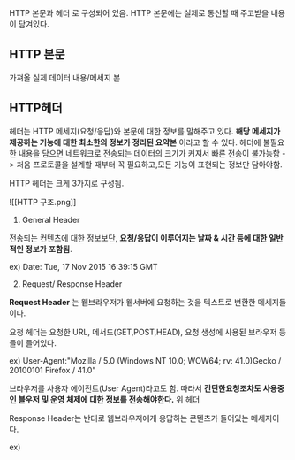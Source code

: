 HTTP 본문과 헤더 로 구성되어 있음. HTTP 본문에는 실제로 통신할 때 주고받을 내용이 담겨있다.

## HTTP 본문
가져올 실제 데이터 내용/메세지 본


## HTTP헤더 

헤더는 HTTP 메세지(요청/응답)와 본문에 대한 정보를 말해주고 있다. 
**해당 메세지가 제공하는 기능에 대한 최소한의 정보가 정리된 요약본** 이라고 할 수 있다.
헤더에 불필요한 내용을 담으면 네트워크로 전송되는 데이터의 크기가 커져서 빠른 전송이 불가능함 -> 처음 프로토콜을 설계할 때부터 꼭 필요하고,모든 기능이 표현되는 정보만 담아야함.

HTTP 헤더는 크게 3가지로 구성됨.

![[HTTP 구조.png]]

1) General Header

전송되는 컨텐츠에 대한 정보보단, **요청/응답이 이루어지는 날짜 & 시간 등에 대한 일반적인 정보가 포함됨**.

ex) Date: Tue, 17 Nov 2015 16:39:15 GMT

2) Request/ Response Header

**Request Header** 는 웹브라우저가 웹서버에 요청하는 것을 텍스트로 변환한 메세지들이다.  

요청 헤더는 요청한 URL, 메서드(GET,POST,HEAD), 요청 생성에 사용된 브라우저 등 들이 들어있다.

ex) User-Agent:"Mozilla / 5.0 (Windows NT 10.0; WOW64; rv: 41.0)Gecko / 20100101 Firefox / 41.0"

브라우저를 사용자 에이전트(User Agent)라고도 함. 따라서 **간단한요청조차도 사용중인 블우저 및 운영 체제에 대한 정보를 전송해야한다.** 위 헤더

Response Header는 반대로 웹브라우저에게 응답하는 콘텐츠가 들어있는 메세지이다.

ex)  
